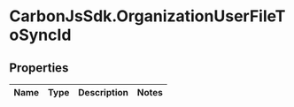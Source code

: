 # CarbonJsSdk.OrganizationUserFileToSyncId

## Properties

Name | Type | Description | Notes
------------ | ------------- | ------------- | -------------


